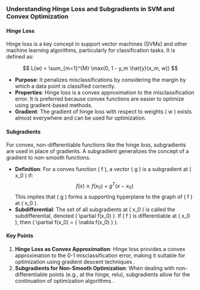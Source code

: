 ### Understanding Hinge Loss and Subgradients in SVM and Convex Optimization

#### Hinge Loss
Hinge loss is a key concept in support vector machines (SVMs) and other machine learning algorithms, particularly for classification tasks. It is defined as:

$$ L(w) = \sum_{m=1}^{M} \max(0, 1 - y_m \hat{y}(x_m, w)) $$

- **Purpose**: It penalizes misclassifications by considering the margin by which a data point is classified correctly.
- **Properties**: Hinge loss is a convex approximation to the misclassification error. It is preferred because convex functions are easier to optimize using gradient-based methods.
- **Gradient**: The gradient of hinge loss with respect to weights \( w \) exists almost everywhere and can be used for optimization.

#### Subgradients
For convex, non-differentiable functions like the hinge loss, subgradients are used in place of gradients. A subgradient generalizes the concept of a gradient to non-smooth functions.

- **Definition**: For a convex function \( f \), a vector \( g \) is a subgradient at \( x_0 \) if:
  $$ f(x) \geq f(x_0) + g^T (x - x_0) $$
  This implies that \( g \) forms a supporting hyperplane to the graph of \( f \) at \( x_0 \).
- **Subdifferential**: The set of all subgradients at \( x_0 \) is called the subdifferential, denoted \( \partial f(x_0) \). If \( f \) is differentiable at \( x_0 \), then \( \partial f(x_0) = \{ \nabla f(x_0) \} \).


#### Key Points

1. **Hinge Loss as Convex Approximation**: Hinge loss provides a convex approximation to the 0-1 misclassification error, making it suitable for optimization using gradient descent techniques .
2. **Subgradients for Non-Smooth Optimization**: When dealing with non-differentiable points (e.g., at the hinge, relu), subgradients allow for the continuation of optimization algorithms   .